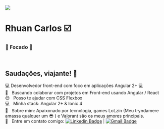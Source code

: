 
<img width="auto" src="https://github.com/rhutao/rhutao/blob/master/banner.png">

# Rhuan Carlos :ballot_box_with_check:
### :pray: Focado :pray:
<br/>

## Saudações, viajante! 👋
:computer: Desenvolvedor front-end com foco em aplicações Angular 2+ :computer:
 <br/> :purple_heart: &nbsp; Buscando colaborar com projetos em Front-end usando Angular / React
 <br/> :blush: &nbsp; Posso te ajudar com CSS Flexbox
 <br/> :computer: &nbsp; Minha stack: Angular 2+ & Ionic 4
 <br/> 💬  &nbsp; Sobre mim: Apaixonado por tecnologia, games LoLzin (Meu tryndamere amassa qualquer um :sunglasses: ) e Valorant são os meus amores principais.
 <br/> :email: &nbsp; Entre em contato comigo: [![Linkedin Badge](https://img.shields.io/badge/-RhuanCarlos-blue?style=flat-square&logo=Linkedin&logoColor=white&link=https://www.linkedin.com/in/rhuan-carlos/)](https://www.linkedin.com/in/rhuan-carlos/) 
| 
[![Gmail Badge](https://img.shields.io/badge/-pf.rhuan@gmail.com-c14438?style=flat-square&logo=Gmail&logoColor=white&link=mailto:pf.rhuan@gmail.com)](mailto:pf.rhuan@gmail.com)
